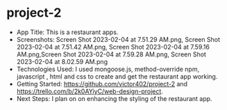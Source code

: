 # project-2
- App Title: This is a restaurant apps.
- Screenshots: Screen Shot 2023-02-04 at 7.51.29 AM.png, Screen Shot 2023-02-04 at 7.51.42 AM.png, Screen Shot 2023-02-04 at 7.59.16 AM.png,Screen Shot 2023-02-04 at 7.59.28 AM.png, Screen Shot 2023-02-04 at 8.02.59 AM.png
- Technologies Used: I used mongoose.js, method-override npm, javascript , html and css to create and get the restaurant app working.
- Getting Started: https://github.com/victor402/project-2 and https://trello.com/b/2k0AYiyC/web-design-project.
- Next Steps: I plan on on enhancing the styling of the restaurant app.


